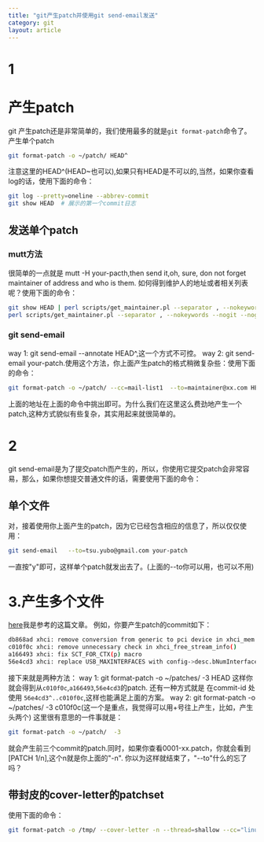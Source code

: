 ```yaml
---
title: "git产生patch并使用git send-email发送"
category: git
layout: article
---
```


# 1
# 产生patch
git 产生patch还是非常简单的，我们使用最多的就是`git format-patch`命令了。
产生单个patch

```bash
git format-patch -o ~/patch/ HEAD^
```
注意这里的HEAD^(HEAD~也可以),如果只有HEAD是不可以的,当然，如果你查看log的话，使用下面的命令：

```bash
git log --pretty=oneline --abbrev-commit
git show HEAD  # 展示的第一个commit日志
```
## 发送单个patch
### mutt方法
很简单的一点就是 mutt -H your-pacth,then send it,oh, sure, don not forget maintainer of address and who is them.
如何得到维护人的地址或者相关列表呢？使用下面的命令：

```bash
git show HEAD | perl scripts/get_maintainer.pl --separator , --nokeywords --nogit --nogit-fallback --norolestats --nol
perl scripts/get_maintainer.pl --separator , --nokeywords --nogit --nogit-fallback --norolestats --nol -f source-files
```

### git send-email
way 1: git send-email --annotate HEAD^,这一个方式不可控。
way 2: git send-email your-patch.使用这个方法，你上面产生patch的格式稍微复杂些：使用下面的命令：

```bash
git format-patch -o ~/patch/ --cc=mail-list1  --to=maintainer@xx.com HEAD^
```
上面的地址在上面的命令中挑出即可。为什么我们在这里这么费劲地产生一个patch,这种方式貌似有些复杂，其实用起来就很简单的。
# 2
git send-email是为了提交patch而产生的，所以，你使用它提交patch会非常容易，那么，如果你想提交普通文件的话，需要使用下面的命令：
## 单个文件
对，接着使用你上面产生的patch，因为它已经包含相应的信息了，所以仅仅使用：

```bash
git send-email   --to=tsu.yubo@gmail.com your-patch
```
一直按"y"即可，这样单个patch就发出去了。(上面的--to你可以用，也可以不用)

# 3.产生多个文件
[here](https://burzalodowa.wordpress.com/2013/10/05/how-to-send-patches-with-git-send-email/)我是参考的这篇文章。
例如，你要产生patch的commit如下：
```bash
db868ad xhci: remove conversion from generic to pci device in xhci_mem.c
c010f0c xhci: remove unnecessary check in xhci_free_stream_info()
a166493 xhci: fix SCT_FOR_CTX(p) macro
56e4cd3 xhci: replace USB_MAXINTERFACES with config->desc.bNumInterface
```
接下来就是两种方法：
way 1: git format-patch -o ~/patches/ -3 HEAD
这样你就会得到从`c010f0c`,`a166493`,`56e4cd3`的patch.
还有一种方式就是 在commit-id 处使用 `56e4cd3^..c010f0c`,这样也能满足上面的方案。
way 2: git format-patch -o ~/patches/ -3 c010f0c(这一个是重点，我觉得可以用+号往上产生，比如，产生头两个)
这里很有意思的一件事就是：
```bash
git format-patch -o ~/patch/  -3
```
就会产生前三个commit的patch.同时，如果你查看0001-xx.patch，你就会看到[PATCH 1/n],这个n就是你上面的"-n".
你以为这样就结束了，"--to"什么的忘了吗？
## 带封皮的cover-letter的patchset
使用下面的命令：

```bash
git format-patch -o /tmp/ --cover-letter -n --thread=shallow --cc="linux-usb@vger.kernel.org" -3
```

